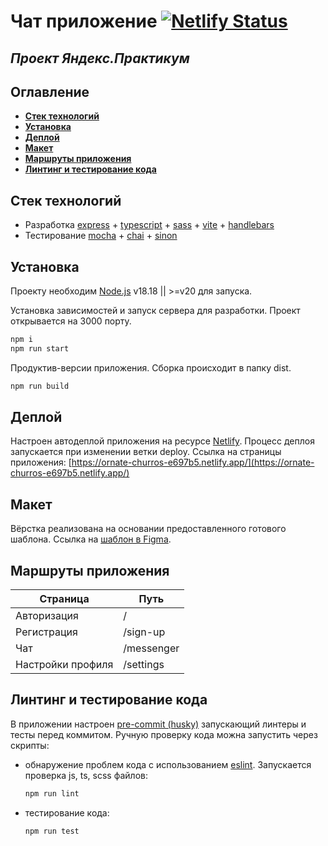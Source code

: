 # Чат приложение [![Netlify Status](https://api.netlify.com/api/v1/badges/c7e183f3-d873-45ec-9b98-cd0ad938280e/deploy-status)](https://app.netlify.com/sites/ornate-churros-e697b5/deploys)
## _Проект Яндекс.Практикум_

## Оглавление

- [**Стек технологий**](#stack)
- [**Установка**](#install)
- [**Деплой**](#deploy)
- [**Макет**](#maket)
- [**Маршруты приложения**](#routes)
- [**Линтинг и тестирование кода**](#check)

<a name="stack"></a>

## Стек технологий
- Разработка
[express](https://expressjs.com/ru/) + [typescript](https://www.typescriptlang.org/) + [sass](https://sass-lang.com/) + [vite](https://vitejs.dev/) + [handlebars](https://handlebarsjs.com/)
- Тестирование
[mocha](https://mochajs.org/) + [chai](https://www.chaijs.com/) + [sinon](https://sinonjs.org/)

<a name="install"></a>

## Установка

Проекту необходим [Node.js](https://nodejs.org/) v18.18 || >=v20 для запуска.

Установка зависимостей и запуск сервера для разработки. Проект открывается на 3000 порту.

```sh
npm i
npm run start
```

Продуктив-версии приложения. Сборка происходит в папку dist.

```sh
npm run build
```

<a name="deploy"></a>

## Деплой

Настроен автодеплой приложения на ресурсе [Netlify](https://app.netlify.com/). Процесс деплоя запускается при изменении ветки deploy.
Ссылка на страницы приложения:
[https://ornate-churros-e697b5.netlify.app/](https://ornate-churros-e697b5.netlify.app/)

<a name="maket"></a>

## Макет

Вёрстка реализована на основании предоставленного готового шаблона. Ссылка на [шаблон в Figma](https://www.figma.com/file/H12WXWboLkN5HtE1AWpHjK/Chat_external_link-(Copy)?type=design&node-id=1%3A537&mode=design&t=Czbjy9qlFry8kB0w-1).

<a name="routes"></a>

## Маршруты приложения
| Страница | Путь |
| ------ | ------ |
| Авторизация | /|
| Регистрация | /sign-up|
| Чат | /messenger|
| Настройки профиля | /settings|

<a name="check"></a>

## Линтинг и тестирование кода
В приложении настроен [pre-commit (husky)](https://typicode.github.io/husky/) запускающий линтеры и тесты перед коммитом.
Ручную проверку кода можна запустить через скрипты:

- обнаружение проблем кода с использованием [eslint](https://eslint.org/). Запускается проверка js, ts, scss файлов:
    ```sh
    npm run lint
    ```
- тестирование кода:
    ```sh
    npm run test
    ```
